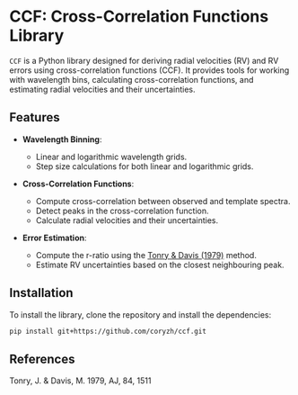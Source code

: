 # CCF: Cross-Correlation Functions Library

`CCF` is a Python library designed for deriving radial velocities (RV) and RV errors using cross-correlation functions (CCF). It provides tools for working with wavelength bins, calculating cross-correlation functions, and estimating radial velocities and their uncertainties.

## Features

- **Wavelength Binning**:
  - Linear and logarithmic wavelength grids.
  - Step size calculations for both linear and logarithmic grids.

- **Cross-Correlation Functions**:
  - Compute cross-correlation between observed and template spectra.
  - Detect peaks in the cross-correlation function.
  - Calculate radial velocities and their uncertainties.

- **Error Estimation**:
  - Compute the r-ratio using the [Tonry & Davis (1979)](https://ui.adsabs.harvard.edu/abs/1979AJ.....84.1511T/abstract) method.
  - Estimate RV uncertainties based on the closest neighbouring peak.

## Installation

To install the library, clone the repository and install the dependencies:

```bash
pip install git+https://github.com/coryzh/ccf.git
```

## References
Tonry, J. & Davis, M. 1979, AJ, 84, 1511
